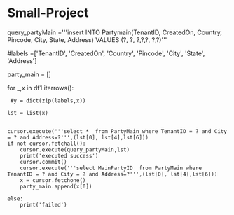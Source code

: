 # Small-Project


query_partyMain ='''insert  INTO Partymain(TenantID, CreatedOn, Country, Pincode, City, State, Address)
 VALUES (?, ?, ?,?,?, ?,?)'''
 
#labels =['TenantID', 'CreatedOn', 'Country', 'Pincode', 'City', 'State', 'Address']

party_main = []

for _,x in df1.iterrows(): 

     #y = dict(zip(labels,x)) 
     
    lst = list(x) 
    
    
    cursor.execute('''select *  from PartyMain where TenantID = ? and City = ? and Address=?''',(lst[0], lst[4],lst[6]))
    if not cursor.fetchall():
        cursor.execute(query_partyMain,lst)
        print('executed success')
        cursor.commit()
        cursor.execute('''select MainPartyID  from PartyMain where TenantID = ? and City = ? and Address=?''',(lst[0], lst[4],lst[6]))
        x = cursor.fetchone()
        party_main.append(x[0])
        
    else:
        print('failed')

